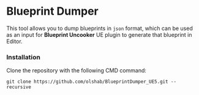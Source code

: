 # Blueprint Dumper

This tool allows you to dump blueprints in `json` format, which can be used as an input for **Blueprint Uncooker** UE plugin to generate that blueprint in Editor.

### Installation

Clone the repository with the following CMD command:
```shell
git clone https://github.com/olshab/BlueprintDumper_UE5.git --recursive
```